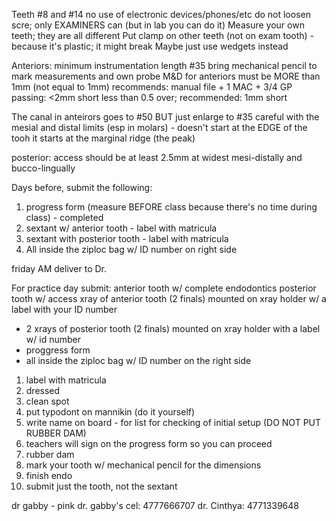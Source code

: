 Teeth #8 and #14
no use of electronic devices/phones/etc 
do not loosen scre; only EXAMINERS can (but in lab you can do it)
Measure your own teeth; they are all different 
Put clamp on other teeth (not on exam tooth) - because it's plastic; it might break
Maybe just use wedgets instead

Anteriors: minimum instrumentation length #35 
bring mechanical pencil to mark measurements and own probe
M&D for anteriors must be MORE than 1mm (not equal to 1mm) 
recommends: manual file + 1 MAC + 3/4 GP
passing: <2mm short less than 0.5 over; recommended: 1mm short 

The canal in anteirors goes to #50 BUT just enlarge to #35 
careful with the mesial and distal limits (esp in molars) - doesn't start at the EDGE of the tooh it starts at the marginal ridge (the peak)

posterior: access should be at least 2.5mm at widest mesi-distally and bucco-lingually

Days before, submit the following:
1) progress form (measure BEFORE class because there's no time during class) - completed
2) sextant w/ anterior tooth - label with matricula
3) sextant with posterior tooth - label with matricula
4) All inside the ziploc bag w/ ID number on right side 

friday AM deliver to Dr.

For practice day submit:
anterior tooth w/ complete endodontics
posterior tooth w/ access 
xray of anterior tooth (2 finals) mounted on xray holder w/ a label with your ID number 
- 2 xrays of posterior tooth (2 finals) mounted on xray holder with a label w/ id number 
- proggress form 
- all inside the ziploc bag w/ ID number on the right side 

1) label with matricula 
2) dressed
3) clean spot 
4) put typodont on mannikin (do it yourself)
5) write name on board - for list for checking of initial setup (DO NOT PUT RUBBER DAM) 
6) teachers will sign on the progress form so you can proceed
7) rubber dam
8) mark your tooth w/ mechanical pencil for the dimensions 
9) finish endo 
10) submit just the tooth, not the sextant 

dr gabby - pink
dr. gabby's cel: 4777666707
dr. Cinthya: 4771339648
